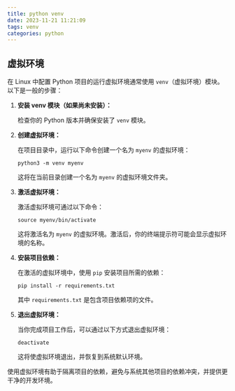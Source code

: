 ```yaml
---
title: python venv
date: 2023-11-21 11:21:09
tags: venv
categories: python
---
```


## 虚拟环境

在 Linux 中配置 Python 项目的运行虚拟环境通常使用 `venv`（虚拟环境）模块。以下是一般的步骤：

1. **安装 venv 模块（如果尚未安装）：**

   检查你的 Python 版本并确保安装了 `venv` 模块。

2. **创建虚拟环境：**

   在项目目录中，运行以下命令创建一个名为 `myenv` 的虚拟环境：

   ```
   python3 -m venv myenv
   ```

   这将在当前目录创建一个名为 `myenv` 的虚拟环境文件夹。

3. **激活虚拟环境：**

   激活虚拟环境可通过以下命令：

   ```
   source myenv/bin/activate
   ```

   这将激活名为 `myenv` 的虚拟环境。激活后，你的终端提示符可能会显示虚拟环境的名称。

4. **安装项目依赖：**

   在激活的虚拟环境中，使用 `pip` 安装项目所需的依赖：

   ```
   pip install -r requirements.txt
   ```

   其中 `requirements.txt` 是包含项目依赖项的文件。

5. **退出虚拟环境：**

   当你完成项目工作后，可以通过以下方式退出虚拟环境：

   ```
   deactivate
   ```

   这将使虚拟环境退出，并恢复到系统默认环境。

使用虚拟环境有助于隔离项目的依赖，避免与系统其他项目的依赖冲突，并提供更干净的开发环境。